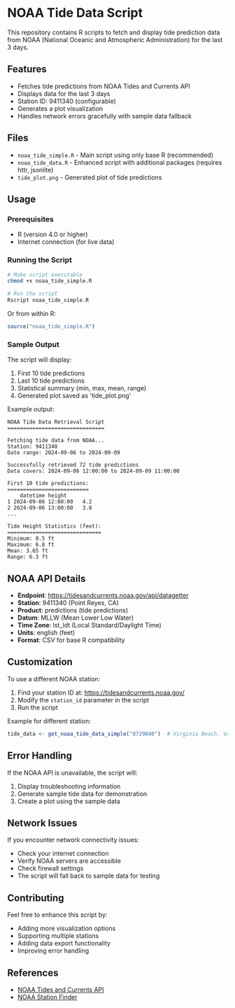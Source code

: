 # NOAA Tide Data Script

This repository contains R scripts to fetch and display tide prediction data from NOAA (National Oceanic and Atmospheric Administration) for the last 3 days.

## Features

- Fetches tide predictions from NOAA Tides and Currents API
- Displays data for the last 3 days 
- Station ID: 9411340 (configurable)
- Generates a plot visualization
- Handles network errors gracefully with sample data fallback

## Files

- `noaa_tide_simple.R` - Main script using only base R (recommended)
- `noaa_tide_data.R` - Enhanced script with additional packages (requires httr, jsonlite)
- `tide_plot.png` - Generated plot of tide predictions

## Usage

### Prerequisites

- R (version 4.0 or higher)
- Internet connection (for live data)

### Running the Script

```bash
# Make script executable
chmod +x noaa_tide_simple.R

# Run the script
Rscript noaa_tide_simple.R
```

Or from within R:
```r
source("noaa_tide_simple.R")
```

### Sample Output

The script will display:
1. First 10 tide predictions
2. Last 10 tide predictions  
3. Statistical summary (min, max, mean, range)
4. Generated plot saved as 'tide_plot.png'

Example output:
```
NOAA Tide Data Retrieval Script
===============================

Fetching tide data from NOAA...
Station: 9411340 
Date range: 2024-09-06 to 2024-09-09

Successfully retrieved 72 tide predictions
Data covers: 2024-09-06 12:00:00 to 2024-09-09 11:00:00

First 10 tide predictions:
==========================
    datetime height
1 2024-09-06 12:00:00   4.2
2 2024-09-06 13:00:00   3.8
...

Tide Height Statistics (feet):
==============================
Minimum: 0.5 ft
Maximum: 6.8 ft
Mean: 3.65 ft
Range: 6.3 ft
```

## NOAA API Details

- **Endpoint**: https://tidesandcurrents.noaa.gov/api/datagetter
- **Station**: 9411340 (Point Reyes, CA)
- **Product**: predictions (tide predictions)
- **Datum**: MLLW (Mean Lower Low Water)
- **Time Zone**: lst_ldt (Local Standard/Daylight Time)
- **Units**: english (feet)
- **Format**: CSV for base R compatibility

## Customization

To use a different NOAA station:
1. Find your station ID at: https://tidesandcurrents.noaa.gov/
2. Modify the `station_id` parameter in the script
3. Run the script

Example for different station:
```r
tide_data <- get_noaa_tide_data_simple("8729840")  # Virginia Beach, VA
```

## Error Handling

If the NOAA API is unavailable, the script will:
1. Display troubleshooting information
2. Generate sample tide data for demonstration
3. Create a plot using the sample data

## Network Issues

If you encounter network connectivity issues:
- Check your internet connection
- Verify NOAA servers are accessible
- Check firewall settings
- The script will fall back to sample data for testing

## Contributing

Feel free to enhance this script by:
- Adding more visualization options
- Supporting multiple stations
- Adding data export functionality
- Improving error handling

## References

- [NOAA Tides and Currents API](https://tidesandcurrents.noaa.gov/api/)
- [NOAA Station Finder](https://tidesandcurrents.noaa.gov/)